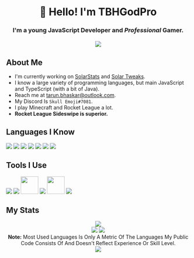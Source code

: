 <h1 align="center">👋 Hello! I'm TBHGodPro</h1>
<h3 align="center">
  I'm a young JavaScript Developer and <i>Professional</i> Gamer.
  <br />
  <br />
  <a href="#connect-with-me"><img src="https://lanyard.cnrad.dev/api/668116405765537808"></a>
</h3>

## About Me

- I'm currently working on [SolarStats](https://github.com/Solar-Tweaks/SolarStats) and [Solar Tweaks](https://github.com/Solar-Tweaks/Solar-Tweaks).
- I know a large variety of programming languages, but main JavaScript and TypeScript (with a bit of Java).
- Reach me at tarun.bhaskar@outlook.com.
- My Discord Is `Skull Emoji#7081`.
- I play Minecraft and Rocket League a lot.
- <b>Rocket League Sideswipe is superior.</b>

## Languages I Know
<p align="left">
  <img src="https://img.icons8.com/color/48/000000/javascript.png"/>
  <img src="https://img.icons8.com/color/48/000000/typescript.png"/>
  <img src="https://img.icons8.com/color/48/000000/html-5.png"/>
  <img src="https://img.icons8.com/color/48/000000/css3.png"/>
  <img src="https://img.icons8.com/color/48/000000/java.png"/>
  <img src="https://img.icons8.com/color/48/000000/python.png"/>
  <img src="https://img.icons8.com/color/48/000000/swift.png"/>
</p>

## Tools I Use
<p align="left">
  <img src="https://img.icons8.com/color/48/000000/nodejs.png"/>
  <img src="https://img.icons8.com/color/48/000000/vue-js.png"/>
  <img width="48px" src="https://upload.wikimedia.org/wikipedia/commons/thumb/9/91/Electron_Software_Framework_Logo.svg/1200px-Electron_Software_Framework_Logo.svg.png"/>
  <img src="https://img.icons8.com/color/48/000000/ionic.png"/>
  <img src="https://pbs.twimg.com/profile_images/1268235262641004544/OLW1xl7t_400x400.png" width="48px">
  <img src="https://img.icons8.com/color/48/000000/git.png"/>
</p>

## My Stats
<p align="center">

  <img src="https://github-readme-streak-stats.herokuapp.com/?user=TBHGodPro&theme=black-ice&hide_border=true&stroke=0000&background=060A0CD0">
  <br />
  <img src="https://github-readme-stats.vercel.app/api?username=TBHGodPro&show_icons=true&count_private=true&theme=react&hide_border=true&bg_color=0D1117">
  <img src="https://github-readme-stats.vercel.app/api/top-langs/?username=TBHGodPro&langs_count=8&count_private=true&layout=compact&theme=react&hide_border=true&bg_color=0D1117">
  <br/>
  <b>Note:</b> Most Used Languages Is Only A Metric Of The Languages My Public Code Consists Of And Doesn't Reflect Experience Or Skill Level.
  <br/>
  <img src="https://activity-graph.herokuapp.com/graph?username=TBHGodPro&bg_color=0D1117&color=5BCDEC&line=5BCDEC&point=FFFFFF&hide_border=true">
  
  </p>
